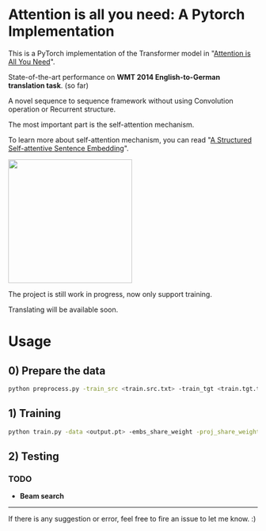 # Attention is all you need: A Pytorch Implementation

This is a PyTorch implementation of the Transformer model in "[Attention is All You Need](https://arxiv.org/abs/1706.03762)". 

State-of-the-art performance on **WMT 2014 English-to-German translation task**. (so far)

A novel sequence to sequence framework without using Convolution operation or Recurrent structure.

The most important part is the self-attention mechanism.

To learn more about self-attention mechanism, you can read "[A Structured Self-attentive Sentence Embedding](https://arxiv.org/abs/1703.03130)".

<img src="http://imgur.com/1krF2R6.png" width="250">

The project is still work in progress, now only support training.

Translating will be available soon.

# Usage

## 0) Prepare the data
```bash
python preprocess.py -train_src <train.src.txt> -train_tgt <train.tgt.txt> -valid_src <valid.src.txt> -valid_tgt <valid.tgt.txt> -output <output.pt>
```

## 1) Training
```bash
python train.py -data <output.pt> -embs_share_weight -proj_share_weight
```
## 2) Testing
### TODO
  - **Beam search** 

---
If there is any suggestion or error, feel free to fire an issue to let me know. :)
